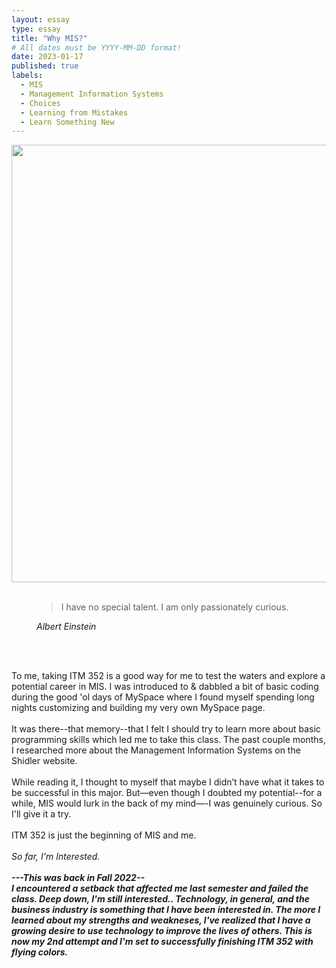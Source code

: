 ```yaml
---
layout: essay
type: essay
title: "Why MIS?"
# All dates must be YYYY-MM-DD format!
date: 2023-01-17
published: true
labels:
  - MIS
  - Management Information Systems
  - Choices
  - Learning from Mistakes
  - Learn Something New
---
```


<img width="700px" src="https://i.pinimg.com/originals/7d/07/a2/7d07a255678962d30d8717dcf5dbd266.gif" class="rounded mx-auto d-block">
<br>
<br>
<figure class="text-center">
  <blockquote class="blockquote">
    <p>I have no special talent. I am only passionately curious.</p>
  </blockquote>
  <figcaption class="blockquote-footer">
   <cite title="Source Title">Albert Einstein</cite>
  </figcaption>
</figure>
<br>
<br>
<p class="text-center">
<p class="font-monospace">
To me, taking ITM 352 is a good way for me to test the waters and explore a potential career in MIS. I was introduced to & dabbled a bit of basic coding during the good 'ol days of MySpace where I found myself spending long nights customizing and building my very own MySpace page. 
<br>
<br>
It was there--that memory--that I felt I should try to learn more about basic programming skills which led me to take this class. The past couple months, I researched more about the Management Information Systems on the Shidler website.
<br>
<br>
While reading it, I thought to myself that maybe I didn’t have what it takes to be successful in this major. But—even though I doubted my potential--for a while, MIS would lurk in the back of my mind—-I was genuinely curious. So I'll give it a try.
<br>   
<br>
ITM 352 is just the beginning of MIS and me. 
<br>  
<br>
<i>So far, I'm Interested.
<br>
<br>
<b>  
---This was back in Fall 2022--
<br>
  I encountered a setback that affected me last semester and failed the class. Deep down, I'm still interested.. Technology, in general, and the business industry is something that I have been interested in. The more I learned about my strengths and weakneses, I've realized that I have a growing desire to use technology to improve the lives of others. This is now my 2nd attempt and I'm set to successfully finishing ITM 352 with flying colors. 
  </b>
&nbsp;
&nbsp;
&nbsp;
